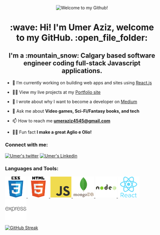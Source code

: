 <div align="center"><img src="https://i.ibb.co/JvMNfPk/gnome-gif.gif" alt="Welcome to my Github!" align="center"></div>

<h1 align="center">:wave:  Hi! I'm Umer Aziz, welcome to my GitHub.  :open_file_folder:</h1>
<h2 align="center">I'm a :mountain_snow: Calgary based software engineer coding full-stack Javascript applications.</h3>



- :construction: I’m currently working on building web apps and sites using [React.js](https://reactjs.org/docs/)

- :technologist: View my live projects at my [Portfolio site](https://www.umerthedeveloper.ca)

- 📝 I wrote about why I want to become a developer on [Medium](https://medium.com/@umeraziz4545/scratching-that-itch-9b97a69727bd)

- 💬 Ask me about **Video games, Sci-Fi/Fantasy books, and tech**

- 📫 How to reach me **umeraziz4545@gmail.com**

- :man_cook: Fun fact **I make a great Aglio e Olio!**

<h3 align="left">Connect with me:</h3>
<p align="left">
<a href="https://twitter.com/UmerCodes" target="blank"><img align="center" src="https://i.ibb.co/Nn7fSV4/icons8-twitter-64.png" alt="Umer's twitter" height="50" width="50" /></a>
<a href="https://www.linkedin.com/in/umer-aziz45/" target="blank"><img align="center" src="https://i.ibb.co/LNBRLRM/icons8-linkedin-64.png" alt="Umer's Linkedin" height="50" width="50" /></a>
</p>

<h3 align="left">Languages and Tools:</h3>
<p align="left"> <a href="https://www.w3schools.com/css/" target="_blank"> <img src="https://raw.githubusercontent.com/devicons/devicon/master/icons/css3/css3-original-wordmark.svg" alt="css3" width="70" height="70"/> </a> <a href="https://www.w3.org/html/" target="_blank"> <img src="https://raw.githubusercontent.com/devicons/devicon/master/icons/html5/html5-original-wordmark.svg" alt="html5" width="70" height="70"/> </a> <a href="https://developer.mozilla.org/en-US/docs/Web/JavaScript" target="_blank"> <img src="https://raw.githubusercontent.com/devicons/devicon/master/icons/javascript/javascript-original.svg" alt="javascript" width="70" height="70"/> </a> <a href="https://www.mongodb.com/" target="_blank"> <img src="https://raw.githubusercontent.com/devicons/devicon/master/icons/mongodb/mongodb-original-wordmark.svg" alt="mongodb" width="70" height="70"/> </a> <a href="https://nodejs.org" target="_blank"> <img src="https://raw.githubusercontent.com/devicons/devicon/master/icons/nodejs/nodejs-original-wordmark.svg" alt="nodejs" width="70" height="70"/> </a> <a href="https://reactjs.org/" target="_blank"> <img src="https://raw.githubusercontent.com/devicons/devicon/master/icons/react/react-original-wordmark.svg" alt="react" width="70" height="70"/> </a> <a href="https://expressjs.com" target="_blank"> <img src="https://raw.githubusercontent.com/devicons/devicon/master/icons/express/express-original-wordmark.svg" alt="express" width="70" height="70"/> </a> </p>

[![GitHub Streak](https://streak-stats.demolab.com/?user=umeraziz45)](https://git.io/streak-stats)
